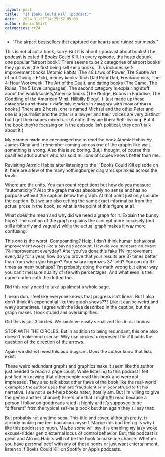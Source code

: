 ```yaml
---
layout: post
title:  "If Books Could Kill (podcast)"
date:   2024-01-31T14:25:52-05:00
author: Denim Skirt
categories: yr24
---
```

- “The airport bestsellers that captured our hearts and ruined our minds.”

This is not about a book, sorry. But it is about a podcast about books! The podcast is called If Books Could Kill. In every episode, the hosts debunk one popular “airport book”. There seems to be 2 categories of airport books they go over, the first being self-help books. This includes self-improvement books (Atomic Habits, The 48 Laws of Power, The Subtle Art of not Giving a F*ck), money books (Rich Dad Poor Dad, Freakonomics, The 4-Hour Workweek, The Art of the Deal), and dating books (The Game, The Rules, The 5 Love Languages). The second category is explaining stuff about the world/society/America books (The Nudge, Bobos in Paradise, The Coddling of the American Mind, Hillbilly Elegy). (I just made up these categories and there is definitely overlap in category with most of these books.) There are 2 hosts, one is named Michael and the other Peter and one is a journalist and the other is a lawyer and their voices are very distinct but I get their names mixed up. (A note: they are liberal/left-leaning. But if the book they’re focusing on in the episode isn’t political, they don’t talk about it.)
 
My parents made me encouraged me to read the book Atomic Habits by James Clear and I remember coming across one of the graphs like wait…something is wrong. Also this is so boring. But, I thought, of course this qualified adult author who has sold millions of copies knows better than me. 

Revisiting Atomic Habits after listening to the If Books Could Kill episode on it, here are a few of the many nothingburger diagrams sprinkled across the book:

Where are the units. You can count repetitions but how do you measure “automaticity”? Also the graph makes absolutely no sense and has no purpose without the caption below the graph. At that point just only include the caption. But we are also getting the same exact information from the actual prose in the book, so what is the point of this figure at all. 

What does this mean and why did we need a graph for it. Explain the bunny hops? The caption of the graph explains the concept more concisely (but still arbitrarily and vaguely) while the actual graph makes it way more confusing. 

This one is the worst. Compounding? Help. I don’t think human behavioral improvement works like a savings account. How do you measure an exact 1% improvement everyday? After you’ve done this fake 1% improvement everyday for a year, how do you prove that your results are 37 times better than from when you began? Your salary improves 37-fold? You can do 37 times as many pushups? I’m probably doing the math wrong but either way you can’t measure quality of life with percentages. And what even is the curve underneath the dotted line. 

Did this really need to take up almost a whole page. 

I mean duh. I feel like everyone knows that progress isn’t linear. But I also don’t think it’s exponential like this graph shows??? Like it can be weird and wavy sometimes. I agree with the idea described in the caption, but the graph makes it look stupid and oversimplified.  

Girl this is just 3 circles. We could’ve easily visualized this in our brains.

STOP WITH THE CIRCLES. But in addition to being redundant, this one also doesn’t make much sense. Why use circles to represent this? It adds the question of the direction of the arrows.  

Again we did not need this as a diagram. Does the author know that lists exist.  

These weird redundant graphs and graphics make it seem like the author just needed to reach a page count. While listening to this podcast I felt justified in knowing that other people read this book and were not impressed. They also talk about other flaws of the book like the real-world examples the author uses that are fraudulent or misconstrued to fit his narrative. I am not a self-help books hater, (totally am. But I’m willing to give the genre another chance!) here's one that I might(!!!) read because a person I follow on goodreads rated it highly and it’s supposed to be “different” from the typical self-help book but then again they all say that: 

But probably not anytime soon. This title and cover, although pretty, is already making me feel bad about myself. Maybe this bad feeling is why I like this podcast so much. Maybe some will say it is enabling my lazy woke excuse-ridden gen z external locus of control behavior. But, this podcast is great and Atomic Habits will not be the book to make me change. Whether you have personal beef with any of these books or just want entertainment, listen to If Books Could Kill on Spotify or Apple podcasts.
